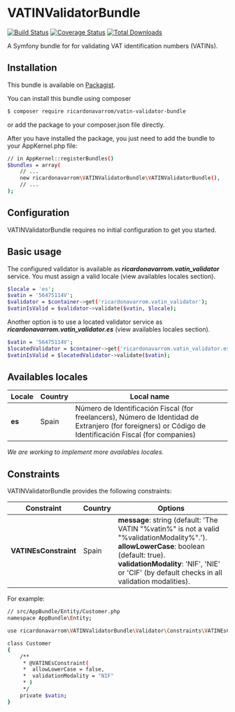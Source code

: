 VATINValidatorBundle
====================
[![Build Status](https://travis-ci.org/ricardonavarrom/VATINValidatorBundle.svg?branch=master)](https://travis-ci.org/ricardonavarrom/VATINValidatorBundle)
[![Coverage Status](https://coveralls.io/repos/github/ricardonavarrom/VATINValidatorBundle/badge.svg?branch=master)](https://coveralls.io/github/ricardonavarrom/VATINValidatorBundle?branch=master)
[![Total Downloads](https://poser.pugx.org/ricardonavarrom/vatin-validator-bundle/downloads)](https://packagist.org/packages/ricardonavarrom/vatin-validator-bundle)

A Symfony bundle for for validating VAT identification numbers (VATINs).


Installation
------------
This bundle is available on [Packagist](https://packagist.org/packages/ricardonavarrom/vatin-validator-bundle).

You can install this bundle using composer

```bash
$ composer require ricardonavarrom/vatin-validator-bundle
```
or add the package to your composer.json file directly.

After you have installed the package, you just need to add the bundle to your AppKernel.php file:

```bash
// in AppKernel::registerBundles()
$bundles = array(
    // ...
    new ricardonavarrom\VATINValidatorBundle\VATINValidatorBundle(),
    // ...
);
```


Configuration
-------------
VATINValidatorBundle requires no initial configuration to get you started.


Basic usage
-----------
The configured validator is available as **_ricardonavarrom.vatin_validator_** service. You must assign a valid locale (view availables locales section).

```bash
$locale = 'es';
$vatin = '56475114V';
$validator = $container->get('ricardonavarrom.vatin_validator');
$vatinIsValid = $validator->validate($vatin, $locale);
```

Another option is to use a located validator service as **_ricardonavarrom.vatin_validator.es_** (view availables locales section).

```bash
$vatin = '56475114V';
$locatedValidator = $container->get('ricardonavarrom.vatin_validator.es');
$vatinIsValid = $locatedValidator->validate($vatin);
```


Availables locales
------------------

| Locale        | Country           | Local name                                                                                                                                               |
| ------------- | ------------------| ---------------------------------------------------------------------------------------------------------------------------------------------------------|
| **es**        | Spain             | Número de Identificación Fiscal (for freelancers), Número de Identidad de Extranjero (for foreigners) or Código de Identificación Fiscal (for companies) |
*We are working to implement more availables locales.*


Constraints
-----------
VATINValidatorBundle provides the following constraints:

| Constraint               | Country           | Options                                                                                                                                                                                                                                          |
| ------------------------ | ------------------| -------------------------------------------------------------------------------------------------------------------------------------------------------------------------------------------------------------------------------------------------|
| **VATINEsConstraint**    | Spain             | **message**: string (default: 'The VATIN "%vatin%" is not a valid "%validationModality%".'). **allowLowerCase**: boolean (default: true). **validationModality**: 'NIF', 'NIE' or 'CIF' (by default checks in all validation modalities).        |
For example:

```bash
// src/AppBundle/Entity/Customer.php
namespace AppBundle\Entity;

use ricardonavarrom\VATINValidatorBundle\Validator\Constraints\VATINEsConstraint;

class Customer
{
    /**
     * @VATINEsConstraint(
     *  allowLowerCase = false,
     *  validationModality = "NIF"
     * )
     */
    private $vatin;
}
```
